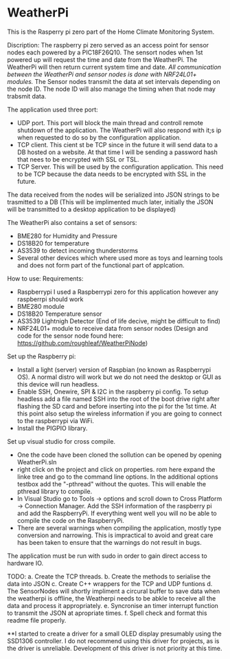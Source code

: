 # WeatherPi

This is the Rasperry pi zero part of the Home Climate Monitoring System.

Discription:
The raspberry pi zero served as an access point for sensor nodes each powered by a PIC18F26Q10.
The sensort nodes when 1st powered up will request the time and date from the WeatherPi. The WeatherPi will then return current system time and date.
*All communication between the WeatherPi and sensor nodes is done with NRF24L01+ modules.*
The Sensor nodes transmit the data at set intervals depending on the node ID. The node ID will also manage the timing when that node may trabsmit data.

The application used three port:
- UDP port. This port will block the main thread and controll remote shutdown of the application. The WeatherPi will also respond with it;s ip when requested to do so by the configuration application.
- TCP client. This cient st be TCP since in the future it will send data to a DB hosted on a website. At that time I will be sending a password hash that nees to be encrypted with SSL or TSL.
- TCP Server. This will be used by the configuration application. This need to be TCP because the data needs to be encrypted with SSL in the future.

The data received from the nodes will be serialized into JSON strings to be trasmitted to a DB (This will be implimented much later, initially the JSON will be transmitted to a desktop application to be displayed)

The WeatherPi also contains a set of sensors:
- BME280 for Humidity and Pressure
- DS18B20 for temperature
- AS3539 to detect incoming thunderstorms
- Several other devices which where used more as toys and learning tools and does not form part of the functional part of applcation.

How to use:
Requirements:
- Raspberrypi
    I used a Raspberrypi zero for this application however any raspberrpi should work
- BME280 module
- DS18B20 Temperature sensor
- AS3539 Lightnigh Detector (End of life decive, might be difficult to find)
- NRF24L01+ module to receive data from sensor nodes (Design and code for the sensor node found here: https://github.com/roughleaf/WeatherPiNode)

Set up the Raspberry pi:
- Install a light (server) version of Raspbian (no known as Raspberrypi OS).
  A normal distro will work but we do not need the desktop or GUI as this device will run headless.
- Enable SSH, Onewire, SPI & I2C in the raspberry pi config.
  To setup headless add a file named SSH into the root of the boot drive right after flashing the SD card and before inserting into the pi for the 1st time.
  At this point also setup the wireless information if you are going to connect to the raspberrypi via WiFi.
- Install the PIGPIO library.

Set up visual studio for cross compile.
- One the code have been cloned the sollution can be opened by opening WeatherPi.sln
- right click on the project and click on properties. rom here expand the linke tree and go to the command line options. In the additional options testbox add the "-pthread" without the quotes. This will enable the pthread library to compile.
- In Visual Studio go to Tools -> options and scroll down to Cross Platform -> Connection Manager. Add the SSH information of the raspberry pi and add the RaspberryPi.
  If everything went well you will no be able to compile the code on the RaspberryPi.
- There are several warnings when compiling the application, mostly type conversion and narrowing. This is impractical to avoid and great care has been taken to ensure that the warnings do not result in bugs.
  
The application must be run with sudo in order to gain direct access to hardware IO.

TODO:
a. Create the TCP threads.
b. Create the methods to serialise the data into JSON
c. Create C++ wrappers for the TCP and UDP funtions
d. The SensorNodes will shortly impliment a circural buffer to save data when the weatherpi is offline, the Weatherpi needs to be abkle to receive all the data and process it appropriately.
e. Syncronise an timer interrupt function to transmit the JSON at apropriate times.
f. Spell check and format this readme file properly.


**I started to create a driver for a small OLED display presumably using the SSD1306 controller.
I do not recommend using this driver for projects, as is the driver is unreliable.
Development of this driver is not priority at this time.
